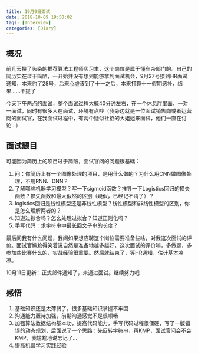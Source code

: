 ```yaml
---
title: 10月9日面试
date: 2018-10-09 19:50:02
tags: [Interview]
categories: [Diary]
---
```


## 概况

前几天投了头条的推荐算法工程师实习生，这个岗位是属于懂车帝部门的。自己的简历实在过于简陋，一开始并没有想到能够拿到面试机会，9月27号接到HR面试通知，本来约了28号，后来心虚该到了十一之后，本来打算十一假期恶补，结果......不提了

今天下午两点的面试，整个面试过程大概40分钟左右，在一个休息厅里面，一对一面试，同时有很多人在面试，环境有点吵（我旁边就是一位面试销售岗或者运营岗的面试官，在我面试过程中，有两个疑似社招的大姐姐来面试，他们一直在讨论...）

## 面试题目

可能因为简历上的项目过于简陋，面试官问的问题很基础：

1. 问：你简历上有一个图像处理的项目，是用什么做的？为什么用CNN做图像处理，不用RNN、DNN？
2. 了解哪些机器学习模型？写一下sigmoid函数？推导一下Logistics回归的损失函数？损失函数和最大似然的区别（疑似，已经记不清了）？
3. logistics回归是线性模型还是非线性模型？线性模型和非线性模型的区别，你是怎么理解两者的？
4. 知道过拟合吗？怎么处理过拟合？知道正则化吗？
5. 手写代码：求字符串中最长回文子串的长度？

最后问我有什么问题，我问如果想应聘这个岗位需要准备些啥，对我这次面试的评价。面试官尴尬得笑着说自然是准备地越多越好，这次面试的评价嘛，多做题，多参加些比赛什么的，实战经验很重要。然后就结束了，等HR通知，估计基本凉凉。

10月11日更新：正式邮件通知了，未通过面试。继续努力吧

## 感悟

1. 基础知识还是太薄弱了，很多基础知识掌握不牢固
2. 沟通能力亟待加强，前期沟通感觉不是很顺畅
3. 加强算法数据结构基本功，提高代码能力，手写代码过程很僵硬，写了一版错误的动态规划，后面说了一个思路：先反转字符串，再KMP，面试官问会不会KMP，我尴尬地说忘记了...
4. 提高机器学习实践经验